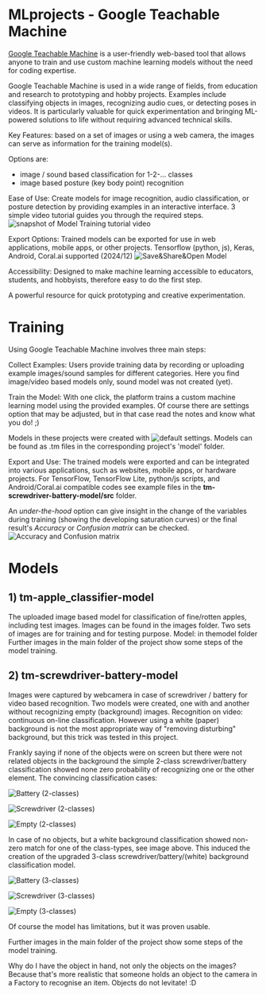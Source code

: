 # MLprojects - Google Teachable Machine

[Google Teachable Machine](https://teachablemachine.withgoogle.com/) is a user-friendly web-based tool that allows anyone to train and use custom machine learning models without the need for coding expertise.

Google Teachable Machine is used in a wide range of fields, from education and research to prototyping and hobby projects. Examples include classifying objects in images, recognizing audio cues, or detecting poses in videos. It is particularly valuable for quick experimentation and bringing ML-powered solutions to life without requiring advanced technical skills.

Key Features: based on a set of images or using a web camera, the images can serve as information for the training model(s).

Options are: 
- image / sound based classification for 1-2-... classes
- image based posture (key body point) recognition

Ease of Use: Create models for image recognition, audio classification, or posture detection by providing examples in an interactive interface. 3 simple video tutorial guides you through the required steps.
![snapshot of Model Training tutorial video](Training_Tutorial_m.png)

Export Options: Trained models can be exported for use in web applications, mobile apps, or other projects. Tensorflow (python, js), Keras, Android, Coral.ai supported (2024/12)
![Save&Share&Open Model](save_open_share_options_m.png)

Accessibility: Designed to make machine learning accessible to educators, students, and hobbyists, therefore easy to do the first step.

A powerful resource for quick prototyping and creative experimentation.

# Training
Using Google Teachable Machine involves three main steps:

Collect Examples: Users provide training data by recording or uploading example images/sound samples for different categories. Here you find image/video based models only, sound model was not created (yet).

Train the Model: With one click, the platform trains a custom machine learning model using the provided examples. Of course there are settings option that may be adjusted, but in that case read the notes and know what you do! ;)

Models in these projects were created with ![default settings](Training_settings.png). Models can be found as .tm files in the corresponding project's 'model' folder.

Export and Use: The trained models were exported and can be integrated into various applications, such as websites, mobile apps, or hardware projects.
For TensorFlow, TensorFlow Lite, python/js scripts, and Android/Coral.ai compatible codes see example files in the __tm-screwdriver-battery-model/src__ folder.

An *under-the-hood* option can give insight in the change of the variables during training (showing the developing saturation curves) or the final result's *Accuracy* or *Confusion matrix* can be checked.
![*Accuracy* and *Confusion matrix*](tm-screwdriver-battery-model/1_04_Training_UnderTheHood_2.png)

# Models

## 1) tm-apple_classifier-model 
The uploaded image based model for classification of fine/rotten apples, including test images.
Images can be found in the images folder. Two sets of images are for training and for testing purpose.
Model: in themodel folder
Further images in the main folder of the project show some steps of the model training.

## 2) tm-screwdriver-battery-model
Images were captured by webcamera in case of screwdriver / battery for video based recognition. Two models were created, one with and another without recognizing empty (background) images.
Recognition on video: continuous on-line classification.
However using a white (paper) background is not the most appropriate way of "removing disturbing" background, but this trick was tested in this project.

Frankly saying if none of the objects were on screen but there were not related objects in the background the simple 2-class screwdriver/battery classification showed none zero probability of recognizing one or the other element. The convincing classification cases:

![Battery (2-classes)](tm-screwdriver-battery-model/1_05_Preview_BatterywoBG.png)

![Screwdriver (2-classes)](tm-screwdriver-battery-model/1_05_Preview_ScrewDriverwoBG.png)

![Empty (2-classes)](tm-screwdriver-battery-model/1_05_Preview_whiteBG.png)

In case of no objects, but a white background classification showed non-zero match for one of the class-types, see image above. This induced the creation of the upgraded 3-class screwdriver/battery/(white) background classification model.

![Battery (3-classes)](tm-screwdriver-battery-model/2_05_Preview_BatteryWhBG.png)

![Screwdriver (3-classes)](tm-screwdriver-battery-model/2_05_Preview_ScrewDriverWhBG.png)

![Empty (3-classes)](tm-screwdriver-battery-model/2_05_Preview_whiteBG.png)


Of course the model has limitations, but it was proven usable. 

Further images in the main folder of the project show some steps of the model training.

Why do I have the object in hand, not only the objects on the images? Because that's more realistic that someone holds an object to the camera in a Factory to recognise an item. Objects do not levitate! :D 